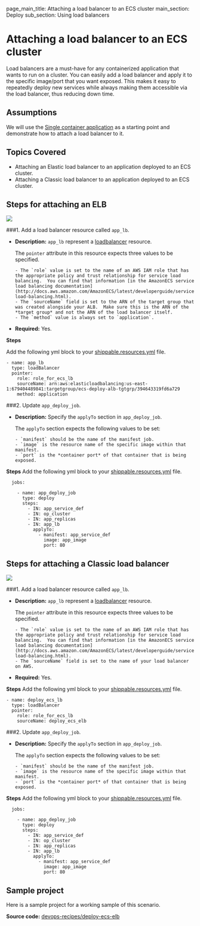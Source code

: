 page_main_title: Attaching a load balancer to an ECS cluster
main_section: Deploy
sub_section: Using load balancers

# Attaching a load balancer to an ECS cluster

Load balancers are a must-have for any containerized application that wants to run on a cluster.
You can easily add a load balancer and apply it to the specific image/port that you want exposed. This makes it easy to repeatedly deploy new services while always making them accessible via the load balancer, thus reducing down time.

## Assumptions

We will use the [Single container application](/deploy/cd_of_single_container_applications_to_orchestration_platforms) as a starting point and demonstrate how to attach a load balancer to it.

## Topics Covered

* Attaching an Elastic load balancer to an application deployed to an ECS cluster.
* Attaching a Classic load balancer to an application deployed to an ECS cluster.

## Steps for attaching an ELB

<img src="/images/deploy/usecases/deploy_ecs_lb.png"/>

###1. Add a load balancer resource called `app_lb`.

* **Description:** `app_lb` represent a [loadbalancer](/platform/workflow/resource/loadbalancer/#loadbalancer) resource.

    The `pointer` attribute in this resource expects three values to be specified.

      - The `role` value is set to the name of an AWS IAM role that has the appropriate policy and trust relationship for service load balancing.  You can find that information [in the AmazonECS service load balancing documentation](http://docs.aws.amazon.com/AmazonECS/latest/developerguide/service-load-balancing.html).  
      - The `sourceName` field is set to the ARN of the target group that was created alongside your ALB.  Make sure this is the ARN of the *target group* and not the ARN of the load balancer itself.
      - The `method` value is always set to `application`.

* **Required:** Yes.

**Steps**

Add the following yml block to your [shippable.resources.yml](/platform/tutorial/workflow/shippable-resources-yml/) file.

```
- name: app_lb
  type: loadBalancer
  pointer:
    role: role_for_ecs_lb
    sourceName: arn:aws:elasticloadbalancing:us-east-1:679404489841:targetgroup/ecs-deploy-alb-tgtgrp/394643319fd6a729
    method: application
```

###2. Update `app_deploy_job`.
* **Description:** Specify the `applyTo` section in `app_deploy_job`.

    The `applyTo` section expects the following values to be set:

      - `manifest` should be the name of the manifest job.
      - `image` is the resource name of the specific image within that manifest.
      - `port` is the *container port* of that container that is being exposed.

**Steps**
Add the following yml block to your [shippable.resources.yml](/platform/tutorial/workflow/shippable-resources-yml/) file.

```
  jobs:

    - name: app_deploy_job
      type: deploy
      steps:
        - IN: app_service_def
        - IN: op_cluster
        - IN: app_replicas
        - IN: app_lb
          applyTo:
            - manifest: app_service_def
              image: app_image
              port: 80
```

## Steps for attaching a Classic load balancer

<img src="/images/deploy/usecases/deploy_ecs_lb.png"/>

###1. Add a load balancer resource called `app_lb`.

* **Description:** `app_lb` represent a [loadbalancer](/platform/workflow/resource/loadbalancer/#loadbalancer) resource.

    The `pointer` attribute in this resource expects three values to be specified.

      - The `role` value is set to the name of an AWS IAM role that has the appropriate policy and trust relationship for service load balancing.  You can find that information [in the AmazonECS service load balancing documentation](http://docs.aws.amazon.com/AmazonECS/latest/developerguide/service-load-balancing.html).  
      - The `sourceName` field is set to the name of your load balancer on AWS.

* **Required:** Yes.

**Steps**
Add the following yml block to your [shippable.resources.yml](/platform/tutorial/workflow/shippable-resources-yml/) file.

```
- name: deploy_ecs_lb
  type: loadBalancer
  pointer:
    role: role_for_ecs_lb
    sourceName: deploy_ecs_elb
```

###2. Update `app_deploy_job`.
* **Description:** Specify the `applyTo` section in `app_deploy_job`.

    The `applyTo` section expects the following values to be set:

      - `manifest` should be the name of the manifest job.
      - `image` is the resource name of the specific image within that manifest.
      - `port` is the *container port* of that container that is being exposed.

**Steps**
Add the following yml block to your [shippable.resources.yml](/platform/tutorial/workflow/shippable-resources-yml/) file.

```
  jobs:

    - name: app_deploy_job
      type: deploy
      steps:
        - IN: app_service_def
        - IN: op_cluster
        - IN: app_replicas
        - IN: app_lb
          applyTo:
            - manifest: app_service_def
              image: app_image
              port: 80
```

## Sample project

Here is a sample project for a working sample of this scenario.

**Source code:** [devops-recipes/deploy-ecs-elb](https://github.com/devops-recipes/deploy-ecs-lb)
